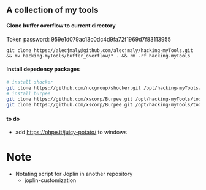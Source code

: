 ## A collection of my tools

#### Clone buffer overflow to current directory
Token password: 959e1d079ac13c0dc4d9fa72f1969d7f83113955
```
git clone https://alecjmaly@github.com/alecjmaly/hacking-myTools.git && mv hacking-myTools/buffer_overflow/* . && rm -rf hacking-myTools
```

#### Install depedency packages
```bash
# install shocker
git clone https://github.com/nccgroup/shocker.git /opt/hacking-myTools/tools/shocker
# install burpee
git clone https://github.com/xscorp/Burpee.git /opt/hacking-myTools/tools/Burpee
git clone https://github.com/xscorp/Burpee.git /opt/hacking-myTools/tools/sqli/Burpee
```


#### to do
- add https://ohpe.it/juicy-potato/ to windows


# Note
- Notating script for Joplin in another repository
  - joplin-customization
